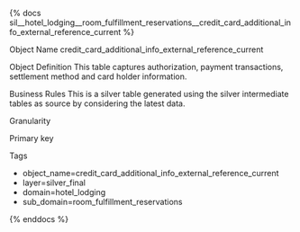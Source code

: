 {% docs sil__hotel_lodging__room_fulfillment_reservations__credit_card_additional_info_external_reference_current %}

Object Name
credit_card_additional_info_external_reference_current

Object Definition
This table captures authorization, payment transactions, settlement method and card holder information.

Business Rules
This is a silver table generated using the silver intermediate tables as source by considering the latest data.

Granularity

Primary key

Tags
- object_name=credit_card_additional_info_external_reference_current
- layer=silver_final
- domain=hotel_lodging
- sub_domain=room_fulfillment_reservations

{% enddocs %}